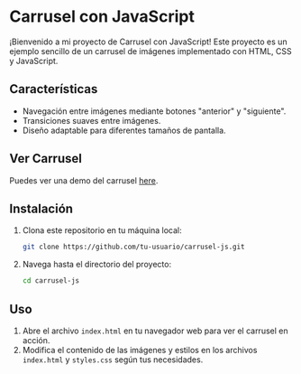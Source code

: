 # Carrusel con JavaScript

¡Bienvenido a mi proyecto de Carrusel con JavaScript! Este proyecto es un ejemplo sencillo de un carrusel de imágenes implementado con HTML, CSS y JavaScript.

## Características

- Navegación entre imágenes mediante botones "anterior" y "siguiente".
- Transiciones suaves entre imágenes.
- Diseño adaptable para diferentes tamaños de pantalla.


## Ver Carrusel

Puedes ver una demo del carrusel [here](https://feli73.github.io/carrusel-de-imagenes-Javascript/).


## Instalación

1. Clona este repositorio en tu máquina local:
    ```sh
    git clone https://github.com/tu-usuario/carrusel-js.git
    ```

2. Navega hasta el directorio del proyecto:
    ```sh
    cd carrusel-js
    ```

## Uso

1. Abre el archivo `index.html` en tu navegador web para ver el carrusel en acción.
2. Modifica el contenido de las imágenes y estilos en los archivos `index.html` y `styles.css` según tus necesidades.

